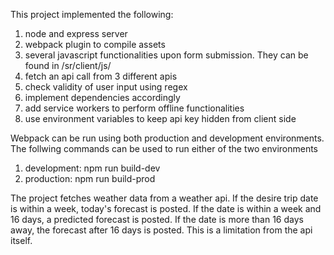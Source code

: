 This project implemented the following:
1) node and express server 
2) webpack plugin to compile assets 
3) several javascript functionalities upon form submission. They can be found in /sr/client/js/
4) fetch an api call from 3 different apis
5) check validity of user input using regex 
6) implement dependencies accordingly 
7) add service workers to perform offline functionalities
8) use environment variables to keep api key hidden from client side

Webpack can be run using both production and development environments. The follwing commands can be used to run either of the two environments
1) development: npm run build-dev
2) production: npm run build-prod

The project fetches weather data from a weather api. If the desire trip date is within a week, today's forecast is posted. If the date is within a week and 16 days, a predicted forecast is posted. If the date is more than 16 days away, the forecast after 16 days is posted. This is a limitation from the api itself. 
